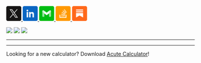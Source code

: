 <a href="https://x.com/aheze0">
<img src="https://raw.githubusercontent.com/aheze/aheze/master/Assets/X.svg" width="40">
</a>
<a href="https://www.linkedin.com/in/aheze">
<img src="https://raw.githubusercontent.com/aheze/aheze/master/Assets/LinkedIn.svg" width="40">
</a>
<a href="mailto:aheze@getfind.app">
<img src="https://raw.githubusercontent.com/aheze/aheze/master/Assets/Email.svg" width="40">
</a>
<a href="https://stackoverflow.com/users/14351818">
<img src="https://raw.githubusercontent.com/aheze/aheze/master/Assets/StackOverflow.svg" width="40">
</a>
<a href="https://aheze.substack.com">
<img src="https://raw.githubusercontent.com/aheze/aheze/master/Assets/Substack.svg" width="40">
</a>

<a href="https://discord.gg/Pmq8fYcus2"><img src="https://img.shields.io/discord/807790675998277672?color=007DFF&label=Discord"></a> <a href="https://stackoverflow.com/users/14351818/aheze"><img src="https://img.shields.io/badge/Stack%20Overflow-27.7k-FF007D"></a> <a href="#"><img src="https://komarev.com/ghpvc/?username=aheze&color=5BBF0F&label=Profile%20Views"></a>

---
---

Looking for a new calculator? Download [Acute Calculator](https://apps.apple.com/app/acute-calculator/id6476837563)!
